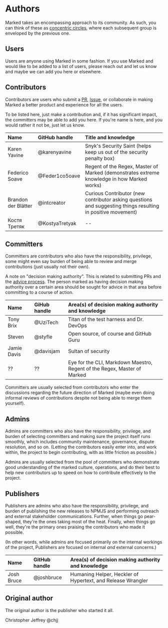 # Authors

Marked takes an encompassing approach to its community. As such, you can think of these as [concentric circles](https://medium.com/the-node-js-collection/healthy-open-source-967fa8be7951), where each subsequent group is enveloped by the previous one.

## Users

Users are anyone using Marked in some fashion. If you use Marked and would like to be added to a list of users, please reach out and let us know and maybe we can add you here or elsewhere.

## Contributors

Contributors are users who submit a [PR](https://github.com/markedjs/marked/pulls), [Issue](https://github.com/markedjs/marked/issues), or collaborate in making Marked a better product and experience for all the users.

To be listed here, just make a contribution and, if it has significant impact, the committers may be able to add you here. If you're name is here, and you would rather it not be, just let us know.

|Name                |GitHub handle    |Title and knowledge                                                   |
|:-------------------|:----------------|:---------------------------------------------------------------------|
|Karen Yavine        |@karenyavine     |Snyk's Security Saint (helps keep us out of the security penalty box) |
|Federico Soave      |@Feder1co5oave   |Regent of the Regex, Master of Marked (demonstrates extreme knowledge in how Marked works) |
|Brandon der Blätter |@intcreator      |Curious Contributor (new contributor asking questions and suggesting things resulting in positive movement) |
|Костя Третяк        |@KostyaTretyak   |--                                                                    |

## Committers

Committers are contributors who also have the responsibility, privilege, some might even say burden of being able to review and merge contributions (just usually not their own).

A note on "decision making authority". This is related to submitting PRs and the [advice process](http://www.reinventingorganizationswiki.com/Decision_Making). The person marked as having decision making authority over a certain area should be sought for advice in that area before committing to a course of action.

|Name           |GiHub handle   |Area(s) of decision making authority and knowledge                       |
|:--------------|:--------------|:------------------------------------------------------------------------|
|Tony Brix      |@UziTech       |Titan of the test harness and Dr. DevOps                                 |
|Steven         |@styfle        |Open source, of course and GitHub Guru                                   |
|Jamie Davis    |@davisjam      |Sultan of security                                                       |
|??             |??             |Eye for the CLI, Markdown Maestro, Regent of the Regex, Master of Marked |

Committers are usually selected from contributors who enter the discussions regarding the future direction of Marked (maybe even doing informal reviews of contributions despite not being able to merge them yourself).

## Admins

Admins are committers who also have the responsibility, privilege, and burden of selecting committers and making sure the project itself runs smoothly, which includes community maintenance, governance, dispute resolution, and so on. (Letting the contributors easily enter into, and work within, the project to begin contributing, with as little friction as possible.)

Admins are usually selected from the pool of committers who demonstrate good understanding of the marked culture, operations, and do their best to help new contributors up to speed on how to contribute effectively to the project.

## Publishers

Publishers are admins who also have the responsibility, privilege, and burden of publishing the new releases to NPMJS and performing outreach and external stakeholder communications. Further, when things go pear-shaped, they're the ones taking most of the heat. Finally, when things go well, they're the primary ones praising the contributors who made it possible.

(In other words, while admins are focused primarily on the internal workings of the project, Publishers are focused on internal *and* external concerns.) 

|Name       | GitHub handle |Area(s) of decision making authority and knowledge          |
|:----------|:--------------|:-----------------------------------------------------------|
|Josh Bruce |@joshbruce     |Humaning Helper, Heckler of Hypertext, and Release Wrangler |

## Original author

The original author is the publisher who started it all.

Christopher Jeffrey @chjj
